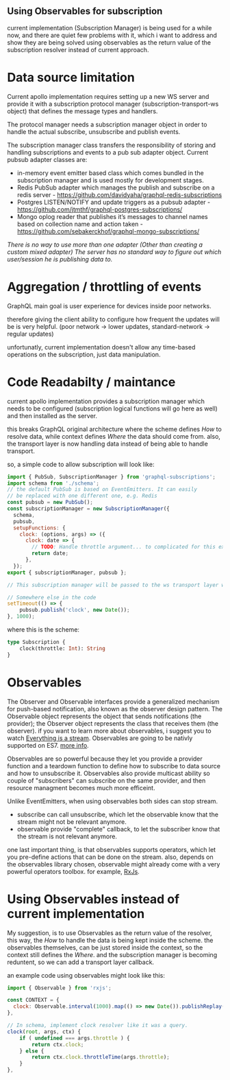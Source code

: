 ## Using Observables for subscription

current implementation (Subscription Manager) is being used for a while now, and there are quiet few problems with it, which i want to address and show they are being solved using observables as the return value of the subscription resolver instead of current approach.

# Data source limitation
Current apollo implementation requires setting up a new WS server and provide it with a subscription protocol manager (subscription-transport-ws object) that defines the message types and handlers. 

The protocol manager needs a subscription manager object in order to handle the actual subscribe, unsubscribe and publish events.

The subscription manager class transfers the responsibility of storing and handling subscriptions and events to a pub sub adapter object.
Current pubsub adapter classes are:

 - in-memory event emitter based class which comes bundled in the subscription manager and is used mostly for development stages.
 - Redis PubSub adapter which manages the publish and subscribe on a redis server - https://github.com/davidyaha/graphql-redis-subscriptions
 - Postgres LISTEN/NOTIFY and update triggers as a pubsub adapter - https://github.com/jtmthf/graphql-postgres-subscriptions/
 - Mongo oplog reader that publishes it’s messages to channel names based on collection name and action taken - https://github.com/sebakerckhof/graphql-mongo-subscriptions/

*There is no way to use more than one adapter (Other than creating a custom mixed adapter)
The server has no standard way to figure out which user/session he is publishing data to.*

# Aggregation / throttling of events

GraphQL main goal is user experience for devices inside poor networks.

therefore giving the client ability to configure how frequent the updates will be is very helpful. (poor network -> lower updates, standard-network -> regular updates)

unfortunatly, current implementation doesn't allow any time-based operations on the subscription, just data manipulation.

# Code Readabilty / maintance

current apollo implementation provides a subscription manager which needs to be configured (subscription logical functions will go here as well) and then installed as the server.

this breaks GraphQL original architecture where the scheme defines *How* to resolve data, while context defines *Where* the data should come from.
also, the transport layer is now handling data instead of being able to handle transport.

so, a simple code to allow subscription will look like:
```javascript
import { PubSub, SubscriptionManager } from 'graphql-subscriptions';
import schema from './schema';
// the default PubSub is based on EventEmitters. It can easily
// be replaced with one different one, e.g. Redis
const pubsub = new PubSub();
const subscriptionManager = new SubscriptionManager({
  schema,
  pubsub,
  setupFunctions: {
    clock: (options, args) => ({
      clock: date => {
        // TODO: Handle throttle argument... to complicated for this example
        return date;
      },
  });
export { subscriptionManager, pubsub };

// This subscription manager will be passed to the ws transport layer which cannot be provided with a callback to handle transport data anymore.

// Somewhere else in the code
setTimeout(() => {
    pubsub.publish('clock', new Date());
}, 1000);
```

where this is the scheme:
```graphql
type Subscription {
    clock(throttle: Int): String
}
```

# Observables

The Observer and Observable interfaces provide a generalized mechanism for push-based notification, also known as the observer design pattern. The Observable object represents the object that sends notifications (the provider); the Observer object represents the class that receives them (the observer).
if you want to learn more about observables, i suggest you to watch [Everything is a stream](https://www.youtube.com/watch?v=UHI0AzD_WfY).
Observables are going to be nativly supported on ES7.
[more info](https://github.com/tc39/proposal-observable).

Observables are so powerful because they let you provide a provider function and a teardown function to define how to subscribe to data source and how to unsubscribe it. Observables also provide multicast ability so couple of "subscribers" can subscribe on the same provider, and then resource managment becomes much more efficeint.

Unlike EventEmitters, when using observables both sides can stop stream.
 - subscribe can call unsubscribe, which let the observable know that the stream might not be relevant anymore.
 - observable provide "complete" callback, to let the subscriber know that the stream is not relevant anymore.
 
one last important thing, is that observables supports operators, which let you pre-define actions that can be done on the stream.
also, depends on the observables library chosen, observable might already come with a very powerful operators toolbox.
for example, [RxJs](http://reactivex.io/rxjs/manual/overview.html#operators).

# Using Observables instead of current implementation

My suggestion, is to use Observables as the return value of the resolver, this way, the *How* to handle the data is being kept inside the scheme.
the observables themselves, can be just stored inside the context, so the context still defines the *Where*.
and the subscription manager is becoming reduntent, so we can add a transport layer callback.

an example code using observables might look like this:
```javascript
import { Observable } from 'rxjs';

const CONTEXT = {
  clock: Observable.interval(1000).map(() => new Date()).publishReplay(1).refCount(),
},

// In schema, implement clock resolver like it was a query.
clock(root, args, ctx) {
    if ( undefined === args.throttle ) {
        return ctx.clock;
    } else {
        return ctx.clock.throttleTime(args.throttle);
    }
},
```
